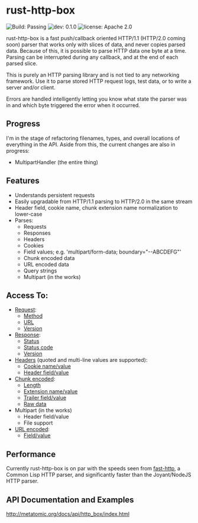 # rust-http-box

![Build: Passing](https://img.shields.io/badge/build-passing-brightgreen.svg)
![dev: 0.1.0](https://img.shields.io/badge/dev-0.1.0-ff69b4.svg)
![license: Apache 2.0](https://img.shields.io/badge/license-Apache%202.0-blue.svg)

rust-http-box is a fast push/callback oriented HTTP/1.1 (HTTP/2.0 coming soon) parser that works
only with slices of data, and never copies parsed data. Because of this, it is
possible to parse HTTP data one byte at a time. Parsing can be interrupted during any callback,
and at the end of each parsed slice.

This is purely an HTTP parsing library and is not tied to any networking framework. Use it to parse
stored HTTP request logs, test data, or to write a server and/or client.

Errors are handled intelligently letting you know what state the parser was in and which byte
triggered the error when it occurred.

## Progress

I'm in the stage of refactoring filenames, types, and overall locations of everything in the API.
Aside from this, the current changes are also in progress:

- MultipartHandler (the entire thing)

## Features

- Understands persistent requests
- Easily upgradable from HTTP/1.1 parsing to HTTP/2.0 in the same stream
- Header field, cookie name, chunk extension name normalization to lower-case
- Parses:
  - Requests
  - Responses
  - Headers
  - Cookies
  - Field values; e.g. 'multipart/form-data; boundary="--ABCDEFG"'
  - Chunk encoded data
  - URL encoded data
  - Query strings
  - Multipart (in the works)

## Access To:

- [Request](http://www.metatomic.org/docs/api/http_box/handler/struct.HeadersHandler.html#request-example):
  - [Method](http://www.metatomic.org/docs/api/http_box/handler/struct.HeadersHandler.html#method.get_method)
  - [URL](http://www.metatomic.org/docs/api/http_box/handler/struct.HeadersHandler.html#method.get_url)
  - [Version](http://www.metatomic.org/docs/api/http_box/handler/struct.HeadersHandler.html#method.get_version_major)
- [Response](http://www.metatomic.org/docs/api/http_box/handler/struct.HeadersHandler.html#response-example):
  - [Status](http://www.metatomic.org/docs/api/http_box/handler/struct.HeadersHandler.html#method.get_status)
  - [Status code](http://www.metatomic.org/docs/api/http_box/handler/struct.HeadersHandler.html#method.get_status_code)
  - [Version](http://www.metatomic.org/docs/api/http_box/handler/struct.HeadersHandler.html#method.get_version_major)
- [Headers](http://www.metatomic.org/docs/api/http_box/handler/struct.HeadersHandler.html) (quoted and multi-line values are supported):
  - [Cookie name/value](http://www.metatomic.org/docs/api/http_box/handler/struct.HeadersHandler.html#method.get_cookies)
  - [Header field/value](http://www.metatomic.org/docs/api/http_box/handler/struct.HeadersHandler.html#method.get_headers)
- [Chunk encoded](http://www.metatomic.org/docs/api/http_box/handler/struct.ChunkedHandler.html):
  - [Length](http://www.metatomic.org/docs/api/http_box/handler/struct.ChunkedHandler.html#method.get_length)
  - [Extension name/value](http://www.metatomic.org/docs/api/http_box/handler/struct.ChunkedHandler.html#method.get_extensions)
  - [Trailer field/value](http://www.metatomic.org/docs/api/http_box/handler/struct.ChunkedHandler.html#method.get_trailers)
  - [Raw data](http://www.metatomic.org/docs/api/http_box/handler/struct.ChunkedHandler.html#example)
- Multipart (in the works)
  - Header field/value
  - File support
- [URL encoded](http://www.metatomic.org/docs/api/http_box/handler/struct.UrlEncodedHandler.html):
  - [Field/value](http://www.metatomic.org/docs/api/http_box/handler/struct.UrlEncodedHandler.html#method.get_fields)

## Performance

Currently rust-http-box is on par with the speeds seen from [fast-http](https://github.com/fukamachi/fast-http),
a Common Lisp HTTP parser, and significantly faster than the Joyant/NodeJS HTTP parser.

## API Documentation and Examples

http://metatomic.org/docs/api/http_box/index.html
